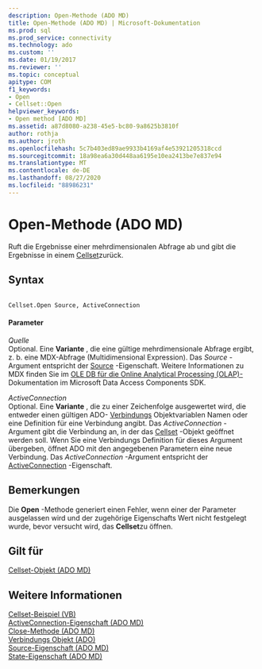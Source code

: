 ```yaml
---
description: Open-Methode (ADO MD)
title: Open-Methode (ADO MD) | Microsoft-Dokumentation
ms.prod: sql
ms.prod_service: connectivity
ms.technology: ado
ms.custom: ''
ms.date: 01/19/2017
ms.reviewer: ''
ms.topic: conceptual
apitype: COM
f1_keywords:
- Open
- Cellset::Open
helpviewer_keywords:
- Open method [ADO MD]
ms.assetid: a87d8080-a238-45e5-bc80-9a8625b3810f
author: rothja
ms.author: jroth
ms.openlocfilehash: 5c7b403ed89ae9933b4169af4e53921205318ccd
ms.sourcegitcommit: 18a98ea6a30d448aa6195e10ea2413be7e837e94
ms.translationtype: MT
ms.contentlocale: de-DE
ms.lasthandoff: 08/27/2020
ms.locfileid: "88986231"
---
```

# <a name="open-method-ado-md"></a>Open-Methode (ADO MD)
Ruft die Ergebnisse einer mehrdimensionalen Abfrage ab und gibt die Ergebnisse in einem [Cellset](./cellset-object-ado-md.md)zurück.  
  
## <a name="syntax"></a>Syntax  
  
```  
  
Cellset.Open Source, ActiveConnection  
```  
  
#### <a name="parameters"></a>Parameter  
 *Quelle*  
 Optional. Eine **Variante** , die eine gültige mehrdimensionale Abfrage ergibt, z. b. eine MDX-Abfrage (Multidimensional Expression). Das *Source* -Argument entspricht der [Source](./source-property-ado-md.md) -Eigenschaft. Weitere Informationen zu MDX finden Sie im [OLE DB für die Online Analytical Processing (OLAP)-](/previous-versions/windows/desktop/ms717005(v=vs.85)) Dokumentation im Microsoft Data Access Components SDK.  
  
 *ActiveConnection*  
 Optional. Eine **Variante** , die zu einer Zeichenfolge ausgewertet wird, die entweder einen gültigen ADO- [Verbindungs](../ado-api/connection-object-ado.md) Objektvariablen Namen oder eine Definition für eine Verbindung angibt. Das *ActiveConnection* -Argument gibt die Verbindung an, in der das [Cellset](./cellset-object-ado-md.md) -Objekt geöffnet werden soll. Wenn Sie eine Verbindungs Definition für dieses Argument übergeben, öffnet ADO mit den angegebenen Parametern eine neue Verbindung. Das *ActiveConnection* -Argument entspricht der [ActiveConnection](./activeconnection-property-ado-md.md) -Eigenschaft.  
  
## <a name="remarks"></a>Bemerkungen  
 Die **Open** -Methode generiert einen Fehler, wenn einer der Parameter ausgelassen wird und der zugehörige Eigenschafts Wert nicht festgelegt wurde, bevor versucht wird, das **Cellset**zu öffnen.  
  
## <a name="applies-to"></a>Gilt für  
 [Cellset-Objekt (ADO MD)](./cellset-object-ado-md.md)  
  
## <a name="see-also"></a>Weitere Informationen  
 [Cellset-Beispiel (VB)](./cellset-example-vb.md)   
 [ActiveConnection-Eigenschaft (ADO MD)](./activeconnection-property-ado-md.md)   
 [Close-Methode (ADO MD)](./close-method-ado-md.md)   
 [Verbindungs Objekt (ADO)](../ado-api/connection-object-ado.md)   
 [Source-Eigenschaft (ADO MD)](./source-property-ado-md.md)   
 [State-Eigenschaft (ADO MD)](./state-property-ado-md.md)